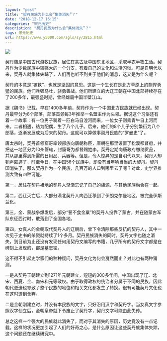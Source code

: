 ```yaml
---
layout: "post"
title: "契丹民族为什么会“集体消失”？"
date: "2018-12-17 16:15"
categories: "宋元历史"
description: "契丹民族为什么会“集体消失”？"
tags: 宋元历史
url: https://www.y5000.com/zgls/sy/2815.html
---
```






![](https://img.y5000.com/uploads/allimg/160616/4-160616194Q1407.jpg)

契丹族是中国古代游牧民族，居住在蒙古及中国东北地区，采取半农半牧生活。契丹作为少数民族中较强大的一个分支，有着自己的文化和生活习惯。可是自明代以来，契丹人就集体失踪了，人们再也听不到关于他们的消息，这又是为什么呢？

契丹的本意是“镔铁”，也就是坚固的意思。这是一个生长在是北方草原上的剽悍勇猛的民族。他们兵强马壮，骁勇善战。他们所建立的大辽王朝在中国北部持续存在了200多年，最强盛时期，曾经雄霸中国半壁江山。

据《魏书》记载，早在1400多年前，契丹作为一个中国北方民族就已经出现。契丹最早分为8个部落，部落首领每3年推举一名盟主作为头领。据说这个习俗还有着一个故事：有一位男子骑着一匹白马自湟河而来，一位女子则乘青牛自上河而来。二者相遇，结为配偶，生了八个儿子。后来，他们的8个儿子分别繁衍为八个部落，逐渐发展成为后来的契丹。这就可以算做事契丹民族的“罗曼史”了。

唐太宗时，契丹首领窟哥率领部族向唐朝称臣，唐朝在那里设置了松漠都督府，并把这一地区分为10州管辖，封窟哥为都督赐姓李。契丹定期向唐政府缴纳贡品，并从那里得到所需的日用品、兵器等。但是，令人惊异的是自明代以来，契丹人却销声匿迹了，时至今日，在中国56个民族中，却没有当年响当当的大契丹。契丹国消失了，那么契丹作为一个民族，几百万的人口到哪里去了呢？对此，史学界推测大致有四种可能。

第一，居住在契丹祖地的契丹人渐渐忘记了自己的族源，与其他民族融合在一起。

第二，西辽灭亡后，大部分漠北契丹人向西迁移到了伊朗克尔曼地区，被完全伊斯兰化。

第三，金、蒙战争爆发后，部分“誓不食金粟”的契丹人投靠了蒙古，并在随蒙古军队东征西讨时，散落到了全国各地。

第四，女真人的金朝取代契丹人的辽朝后，曾下令清除那些反抗的契丹人，其中一次见于史书的杀戮就持续了1个多月。契丹民族消失的同时，契丹文字也随之消失，到目前为止还没有发现任何用契丹文编写的书籍，几乎所有的契丹文字都是在碑刻上发现的，都是墓志铭。

这不得不引起史学家们的种种疑问，契丹文化为何会戛然而止？对此也有两种猜测。

一是从契丹王朝建立到1271年元朝建立，短短的300多年间，中国出现了辽、北宋、西夏、金、南宋和元等政权。由于取得政权的统治者分属于不同的民族，因此朝代更迭也导致了整个民族的地位和相关文化都发生了转换。很有可能契丹文化也在这时遭到舍弃。

二是金朝刚建立时，并没有本民族的文字，只好沿用汉字和契丹字。当女真文字参照汉字创立后，金朝皇帝就下令废止了契丹字，契丹文字可能由此失传。

总之这样一个强大的民族就此消失了，而对于其消失的原因，历史竟没有一点记载。这样的状况更加引起了人们的好奇之心，是什么原因让这些契丹族集体失踪，这个问题还在继续研究中。
